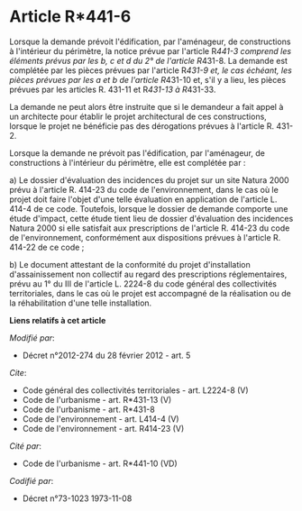 # Article R*441-6

Lorsque la demande prévoit l'édification, par l'aménageur, de constructions à l'intérieur du périmètre, la notice prévue par
l'article R*441-3 comprend les éléments prévus par les b, c et d du 2° de l'article R*431-8. La demande est complétée par les
pièces prévues par l'article R*431-9 et, le cas échéant, les pièces prévues par les a et b de l'article R*431-10 et, s'il y a
lieu, les pièces prévues par les articles R. 431-11 et R*431-13 à R*431-33. 

La demande ne peut alors être instruite que si le demandeur a fait appel à un architecte pour établir le projet architectural
de ces constructions, lorsque le projet ne bénéficie pas des dérogations prévues à l'article R. 431-2. 

Lorsque la demande ne prévoit pas l'édification, par l'aménageur, de constructions à l'intérieur du périmètre, elle est
complétée par : 

a) Le dossier d'évaluation des incidences du projet sur un site Natura 2000 prévu à l'article R. 414-23 du code de
l'environnement, dans le cas où le projet doit faire l'objet d'une telle évaluation en application de l'article L. 414-4 de
ce code. Toutefois, lorsque le dossier de demande comporte une étude d'impact, cette étude tient lieu de dossier d'évaluation
des incidences Natura 2000 si elle satisfait aux prescriptions de l'article R. 414-23 du code de l'environnement,
conformément aux dispositions prévues à l'article R. 414-22 de ce code ; 

b) Le document attestant de la conformité du projet d'installation d'assainissement non collectif au regard des prescriptions
réglementaires, prévu au 1° du III de l'article L. 2224-8 du code général des collectivités territoriales, dans le cas où le
projet est accompagné de la réalisation ou de la réhabilitation d'une telle installation.

**Liens relatifs à cet article**

_Modifié par_:

  - Décret n°2012-274 du 28 février 2012 - art. 5

_Cite_:

  - Code général des collectivités territoriales - art. L2224-8 (V)
  - Code de l'urbanisme - art. R*431-13 (V)
  - Code de l'urbanisme - art. R*431-8
  - Code de l'environnement - art. L414-4 (V)
  - Code de l'environnement - art. R414-23 (V)

_Cité par_:

  - Code de l'urbanisme - art. R*441-10 (VD)

_Codifié par_:

  - Décret n°73-1023 1973-11-08
